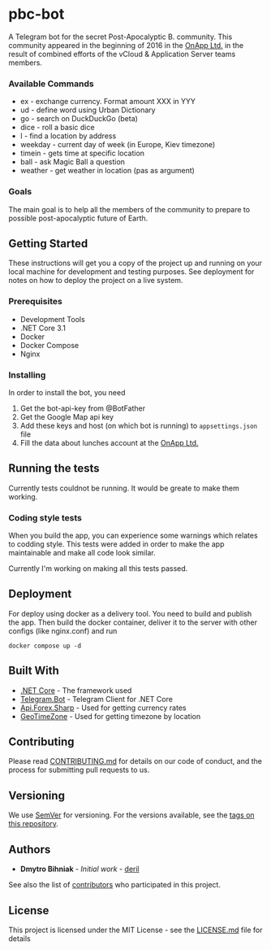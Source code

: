 # pbc-bot

A Telegram bot for the secret Post-Apocalyptic B. community. This community appeared in the beginning of 2016 in the [OnApp Ltd.](http://www.onapp.com) in the result of combined efforts of the vCloud & Application Server teams members.

### Available Commands

- ex - exchange currency. Format amount XXX in YYY
- ud - define word using Urban Dictionary
- go - search on DuckDuckGo (beta)
- dice - roll a basic dice
- l - find a location by address
- weekday - current day of week (in Europe, Kiev timezone)
- timein - gets time at specific location
- ball - ask Magic Ball a question
- weather - get weather in location (pas as argument)


### Goals

The main goal is to help all the members of the community to prepare to possible post-apocalyptic future of Earth.

## Getting Started

These instructions will get you a copy of the project up and running on your local machine for development and testing purposes. See deployment for notes on how to deploy the project on a live system.

### Prerequisites

- Development Tools
- .NET Core 3.1
- Docker
- Docker Compose
- Nginx

### Installing

In order to install the bot, you need
1. Get the bot-api-key from @BotFather
2. Get the Google Map api key
3. Add these keys and host (on which bot is running) to `appsettings.json` file
4. Fill the data about lunches account at the [OnApp Ltd.](http://www.onapp.com)

## Running the tests

Currently tests couldnot be running. It would be greate to make them working.

### Coding style tests

When you build the app, you can experience some warnings which relates to codding style. This tests were added in order to make the app maintainable and make all code look similar.

Currently I'm working on making all this tests passed.

## Deployment

For deploy using docker as a delivery tool. You need to build and publish the app. Then build the docker container, deliver it to the server with other configs (like nginx.conf) and run

```docker compose up -d```

## Built With

* [.NET Core](https://github.com/dotnet/core) - The framework used
* [Telegram.Bot](https://github.com/TelegramBots/telegram.bot) - Telegram Client for .NET Core
* [Api.Forex.Sharp](https://github.com/ApiForex/Api.Forex.Sharp) - Used for getting currency rates
* [GeoTimeZone](https://github.com/mj1856/GeoTimeZone) - Used for getting timezone by location

## Contributing

Please read [CONTRIBUTING.md](https://gist.github.com/PurpleBooth/b24679402957c63ec426) for details on our code of conduct, and the process for submitting pull requests to us.

## Versioning

We use [SemVer](http://semver.org/) for versioning. For the versions available, see the [tags on this repository](https://github.com/deril/jewish-bot-c/tags).

## Authors

* **Dmytro Bihniak** - *Initial work* - [deril](https://github.com/deril)

See also the list of [contributors](https://github.com/deril/jewish-bot-c/contributors) who participated in this project.

## License

This project is licensed under the MIT License - see the [LICENSE.md](LICENSE.md) file for details
